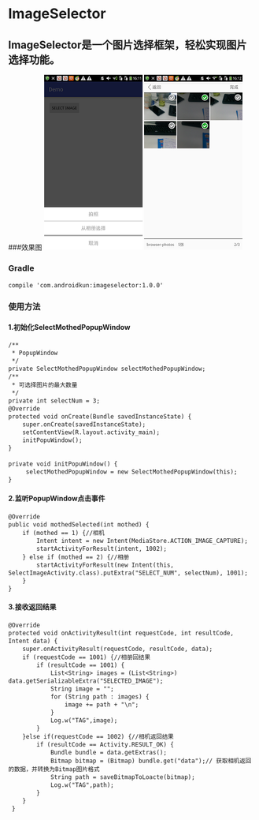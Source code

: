 # ImageSelector
## ImageSelector是一个图片选择框架，轻松实现图片选择功能。
###效果图
 ![github](https://github.com/AndroidKun/ImageSelector/blob/master/images/Screenshot_2016-09-13-16-11-21.png)
  ![github](https://github.com/AndroidKun/ImageSelector/blob/master/images/Screenshot_2016-09-13-16-12-21.png)
### Gradle

    compile 'com.androidkun:imageselector:1.0.0'
### 使用方法
#### 1.初始化SelectMothedPopupWindow

    /**
     * PopupWindow
     */
    private SelectMothedPopupWindow selectMothedPopupWindow;
    /**
     * 可选择图片的最大数量
     */
    private int selectNum = 3;
    @Override
    protected void onCreate(Bundle savedInstanceState) {
        super.onCreate(savedInstanceState);
        setContentView(R.layout.activity_main);
        initPopuWindow();
    }

    private void initPopuWindow() {
         selectMothedPopupWindow = new SelectMothedPopupWindow(this);
    }

#### 2.监听PopupWindow点击事件

    @Override
    public void mothedSelected(int mothed) {
        if (mothed == 1) {//相机
            Intent intent = new Intent(MediaStore.ACTION_IMAGE_CAPTURE);
            startActivityForResult(intent, 1002);
        } else if (mothed == 2) {//相册
            startActivityForResult(new Intent(this, SelectImageActivity.class).putExtra("SELECT_NUM", selectNum), 1001);
        }
    }
 
 #### 3.接收返回结果


    @Override
    protected void onActivityResult(int requestCode, int resultCode, Intent data) {
        super.onActivityResult(requestCode, resultCode, data);
        if (requestCode == 1001) {//相册回结果
            if (resultCode == 1001) {
                List<String> images = (List<String>) data.getSerializableExtra("SELECTED_IMAGE");
                String image = "";
                for (String path : images) {
                    image += path + "\n";
                }
                Log.w("TAG",image);
            }
        }else if(requestCode == 1002) {//相机返回结果
            if (resultCode == Activity.RESULT_OK) {
                Bundle bundle = data.getExtras();
                Bitmap bitmap = (Bitmap) bundle.get("data");// 获取相机返回的数据，并转换为Bitmap图片格式
                String path = saveBitmapToLoacte(bitmap);
                Log.w("TAG",path);
            }
        }
     }
 

 
